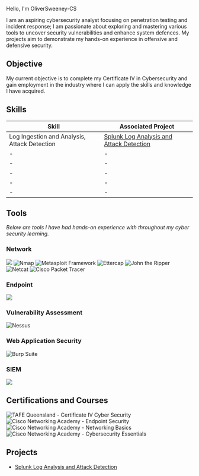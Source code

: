  Hello, I'm OliverSweeney-CS


I am an aspiring cybersecurity analyst focusing on penetration testing and incident response; I am passionate about exploring and mastering various tools to uncover security vulnerabilities and enhance system defences. My projects aim to demonstrate my hands-on experience in offensive and defensive security.

## Objective

My current objective is to complete my Certificate IV in Cybersecurity and gain employment in the industry where I can apply the skills and knowledge I have acquired. 

## Skills

| Skill                                         | Associated Project         |
|-----------------------------------------------|----------------------------|
| Log Ingestion and Analysis, Attack Detection        | <a href="https://github.com/oliversweeney-cs/Splunk-Log-Analysis-and-Attack-Detection">Splunk Log Analysis and Attack Detection</a>|
| -        |-|
| -        |-|
| -        |-|
| -        |-|
| -        |-|

## Tools
*Below are tools I have had hands-on experience with throughout my cyber security learning.*

### Network
<div>
    <img src="https://img.shields.io/badge/-Wireshark-1679A7?&style=for-the-badge&logo=Wireshark&logoColor=white" />
    <img src="https://img.shields.io/badge/-Nmap-4682B4?&style=for-the-badge&logo=Nmap&logoColor=white" alt="Nmap" />
    <img src="https://img.shields.io/badge/-Metasploit%20Framework-FF4088?&style=for-the-badge&logo=Metasploit&logoColor=white" alt="Metasploit Framework" />
    <img src="https://img.shields.io/badge/-Ettercap-FF6347?&style=for-the-badge&logo=Ettercap&logoColor=white" alt="Ettercap" />
    <img src="https://img.shields.io/badge/-John%20the%20Ripper-8B0000?&style=for-the-badge&logo=JohnTheRipper&logoColor=white" alt="John the Ripper" />
    <img src="https://img.shields.io/badge/-Netcat-000080?&style=for-the-badge&logo=Netcat&logoColor=white" alt="Netcat" />
    <img src="https://img.shields.io/badge/-Cisco%20Packet%20Tracer-1BA0D7?&style=for-the-badge&logo=Cisco&logoColor=white" alt="Cisco Packet Tracer" />


</div>

### Endpoint
<div>
    <img src="https://img.shields.io/badge/-Microsoft_Defender_for_Endpoint-00A4EF?&style=for-the-badge&logo=Microsoft&logoColor=white" />

</div>

### Vulnerability Assessment
<div>
    <img src="https://img.shields.io/badge/-Nessus-00C7B7?&style=for-the-badge&logo=Nessus&logoColor=white" alt="Nessus" />


</div>

### Web Application Security
<div>
    <img src="https://img.shields.io/badge/-Burp%20Suite-FF6800?&style=for-the-badge&logo=BurpSuite&logoColor=white" alt="Burp Suite" />

</div>

### SIEM
<div>
    <img src="https://img.shields.io/badge/-Splunk-000000?&style=for-the-badge&logo=Splunk&logoColor=white" />

</div>

## Certifications and Courses

<div>
<img src="https://img.shields.io/badge/-Certificate%20IV%20Cyber%20Security-FF0000?&style=for-the-badge&logo=TAFE&logoColor=white" alt="TAFE Queensland - Certificate IV Cyber Security" />
<img src="https://img.shields.io/badge/-Endpoint%20Security-04b4e7?&style=for-the-badge&logo=Cisco&logoColor=white" alt="Cisco Networking Academy - Endpoint Security" />
<img src="https://img.shields.io/badge/-Networking%20Basics-04b4e7?&style=for-the-badge&logo=Cisco&logoColor=white" alt="Cisco Networking Academy - Networking Basics" />
<img src="https://img.shields.io/badge/-Cybersecurity%20Essentials-74bf4b?&style=for-the-badge&logo=Cisco&logoColor=white" alt="Cisco Networking Academy - Cybersecurity Essentials" />



</div>

## Projects
- <a href="https://github.com/oliversweeney-cs/Splunk-Log-Analysis-and-Attack-Detection">Splunk Log Analysis and Attack Detection</a>

